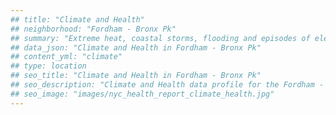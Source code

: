 ```yaml
---
## title: "Climate and Health"
## neighborhood: "Fordham - Bronx Pk"
## summary: "Extreme heat, coastal storms, flooding and episodes of elevated ozone are climate-related hazards that may increase with climate change and have important public health impacts in New York City. Extreme weather can cause power outages, which also threaten public health. This report provides neighborhood indicators of climate-related hazards, vulnerability and health impacts."
## data_json: "Climate and Health in Fordham - Bronx Pk"
## content_yml: "climate"
## type: location
## seo_title: "Climate and Health in Fordham - Bronx Pk"
## seo_description: "Climate and Health data profile for the Fordham - Bronx Pk neighborhood of NYC."
## seo_image: "images/nyc_health_report_climate_health.jpg"
---
```


